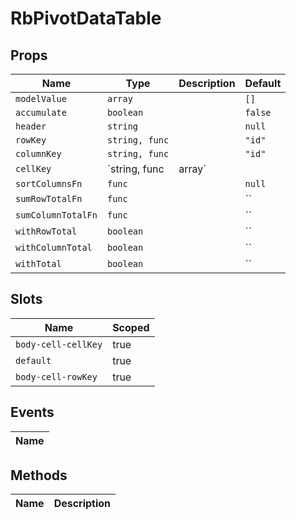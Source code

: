 # RbPivotDataTable

> 

## Props

| Name       | Type          | Description     | Default                  |
|------------|---------------|-----------------|--------------------------|
| `modelValue` | `array` |  | `[]` |
| `accumulate` | `boolean` |  | `false` |
| `header` | `string` |  | `null` |
| `rowKey` | `string, func` |  | `"id"` |
| `columnKey` | `string, func` |  | `"id"` |
| `cellKey` | `string, func|array` |  | `"id"` |
| `sortColumnsFn` | `func` |  | `null` |
| `sumRowTotalFn` | `func` |  | `` |
| `sumColumnTotalFn` | `func` |  | `` |
| `withRowTotal` | `boolean` |  | `` |
| `withColumnTotal` | `boolean` |  | `` |
| `withTotal` | `boolean` |  | `` |

## Slots

| Name       | Scoped        |
|------------|---------------|
| `body-cell-cellKey` | true |
| `default` | true |
| `body-cell-rowKey` | true |

## Events

| Name       |
|------------|

## Methods

| Name       | Description     |
|------------|-----------------|

